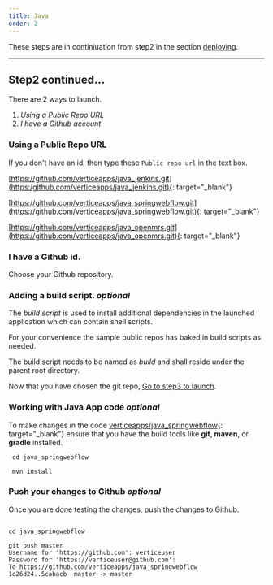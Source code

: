 ```yaml
---
title: Java
order: 2
---
```



These steps are in continiuation from step2 in the section [deploying](/customapps/deploying).

---

## Step2 continued...

There are 2 ways to launch.

1. *Using a Public Repo URL*
2. *I have a Github account*

### Using a Public Repo URL

If you don't have an id, then type these `Public repo url` in the text box.

[https://github.com/verticeapps/java_jenkins.git](https:/github.com/verticeapps/java_jenkins.git){: target="_blank"}

[https://github.com/verticeapps/java_springwebflow.git](https://github.com/verticeapps/java_springwebflow.git){: target="_blank"}

[https://github.com/verticeapps/java_openmrs.git](https://github.com/verticeapps/java_openmrs.git){: target="_blank"}


### I have a Github id.

Choose your Github repository.

### Adding a build script. *optional*

The *build script* is used to install additional dependencies in the launched application which can contain shell scripts.

For your convenience the sample public repos has baked in build scripts as needed.

The build script needs to be named as *build* and shall reside under the parent root directory.

Now that you have chosen the git repo, [Go to step3 to launch](/customapps/deploying).

### Working with Java App code *optional*

To make changes in the code [verticeapps/java_springwebflow](https://github.com/verticeapps/java_springwebflow.git){: target="_blank"} ensure that
you have the build tools like **git**, **maven**, or **gradle** installed.

```
 cd java_springwebflow

 mvn install

```

### Push your changes to Github *optional*

Once you are done testing the changes, push the changes to Github.

```shell

cd java_springwebflow

git push master
Username for 'https://github.com': verticeuser
Password for 'https://verticeuser@github.com':
To https://github.com/verticeapps/java_springwebflow
1d26d24..5cabacb  master -> master

```

